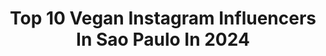 ---
title: Top 10 Vegan Instagram Influencers In Sao Paulo In 2024
description: >-
  Find top vegan Instagram influencers in Sao Paulo in 2024. Most popular hashtags: #vegan #saopaulo #beauty #govegan.
platform: Instagram
hits: 22
text_top: Discover the most popular Instagram profiles on inBeat.
text_bottom: Our database aggregates 22 Instagram influencers like this in Sao Paulo, Brazil for you to connect with.
profiles:
  - username: "umbigosemfundo"
    fullname: >-
      RENATA FUKUDA
    bio: >-
      Conteúdo para pança e para alma | Vegan 🌱 Tenho uma catiora que gosta (muito) de banana. 💌contato@umbigosemfundo.com.br
    location: "Brazil"
    followers: 26542
    engagement: 317
    commentsToLikes: 0.046150
    id: ck8t1i1cwvuji0j781x1p1nbt
    verified: false
    hashtags: "#cosmeticosveganos, #alternativestyle, #tattoogirl, #beauty"
  - username: "elfmel_"
    fullname: >-
      Amanda Melo | Bassist
    bio: >-
      São Paulo 🇧🇷 Musician | Interior designer and Vegan 🌱 💌 Jobs/Collab: amandamelo.bass@gmail.com @skamessauro ❤️💕
    location: "Brazil"
    followers: 12499
    engagement: 2342
    commentsToLikes: 0.025671
    id: ck0u26ujzyylv0i19bgyyk8km
    verified: false
    hashtags: "#altgirls, #alternativemodels, #headbangergirl, #gothgirls"
  - username: "clebertrip"
    fullname: >-
      Cleber França
    bio: >-
      📍Gastronomia 🍝 🥘🍜🍤 👨🏽‍💻Repórter @gowherelifestyle ✈️ Viajante Profissional / 28 países 🗺 🍗 Amo coxinha 📱 iPhone Photos📸 📈 Adm de Redes Sociais
    location: "Brazil"
    followers: 24368
    engagement: 48
    commentsToLikes: 0.373683
    id: ck138x3itig5m0i19nytdhrhd
    verified: false
    hashtags: "#sp, #rappi, #dentrodarota, #queijo"
  - username: "luadovalle"
    fullname: >-
      Luã do Valle
    bio: >-
      • Ator | Modelo 🎭 • ADM/MKT | ESPM • T|kT0k (140k+) • Eterno aprendiz • São Paulo📍 • Canal no YouTube LV ®
    location: "Brazil"
    followers: 58559
    engagement: 107
    commentsToLikes: 0.062884
    id: ck9hbzoxvj4q80j78tf8br63q
    verified: false
    hashtags: "#moda, #portrait, #modeling, #instagram"
  - username: "gihgavazzi"
    fullname: >-
      Gih • Moda • Beleza • Viagem
    bio: >-
      👩🏼‍🎓Designer de Moda, Especialista em acessórios de moda, CoolHunting 💌 gihgavazzi@icloud.com 🌱Vegetariana 📍São Paulo #MakesDaGih #GihViaja
    location: "Brazil"
    followers: 60568
    engagement: 231
    commentsToLikes: 0.361009
    id: ck8t1i1v6vum00j78o1epjz6w
    verified: false
    hashtags: "#identityv, #crueltyfree, #kvdveganbeauty, #shakeprimer"
  - username: "camixvx"
    fullname: >-
      Camila Rosa
    bio: >-
      ✨ Illustrator & Artist from Brazil 💌 hicamilarosa@gmail.com 🌎 São Paulo
    location: "Brazil"
    followers: 56489
    engagement: 386
    commentsToLikes: 0.029602
    id: ck0vyv3r35x4b0i190f4394io
    verified: false
    hashtags: "#woman, #digitalart, #pintura, #tela"
  - username: "caa_almeida"
    fullname: >-
      Carla Almeida
    bio: >-
      Simplifico e Desmistifico a indústria de alimentos 😉 ⚙️🍎Eng Alimentos USP 📍São Paulo, SP 📩Carlinha.almeida@me.com
    location: "Brazil"
    followers: 32830
    engagement: 77
    commentsToLikes: 0.264253
    id: ck15ssxfbeo030i19lilzijul
    verified: false
    hashtags: "#alimentosindustrializados, #industriadealimentos, #seguran, #engenhariadealimentos"
  - username: "cataldibruna"
    fullname: >-
      🌻 B R U N A  C A T A L D I 🌻
    bio: >-
      Seja a mudança que você quer para o mundo ✨ 🌱 vegan 📚 marketing
    location: "Brazil"
    followers: 4687
    engagement: 665
    commentsToLikes: 0.130048
    id: ck9ha8yqjbm1b0j78vvubqxs4
    verified: false
    hashtags: "#presetslightroom, #nature, #toptags, #serraga"
  - username: "juninhosangiorgio"
    fullname: >-
      Juninho
    bio: >-
      Vegan Straight Edge. ratos de porão, o inimigo, iop e bufo borealis. let's skate!
    location: "Brazil"
    followers: 17376
    engagement: 612
    commentsToLikes: 0.035019
    id: ck14ltx93wgtd0i19fml7dhhg
    verified: false
    hashtags: "#bufoborealis, #vinylcollection, #pupilashorizontais, #zenyattarecords"
  - username: "rotaveg"
    fullname: >-
      Victor Sanches
    bio: >-
      O RotaVEG é onde compartilho minhas veganices por aí! 🌱 📦 ROTAVEG BOX: box mensal surpresa de produtos veganos 🤝 Parcerias: rotaveg@gmail.com
    location: "Brazil"
    followers: 81611
    engagement: 584
    commentsToLikes: 0.078482
    id: ck602bgiqh2li0i14kbsilqek
    verified: false
    hashtags: "#pizzavegana, #vegan, #sejavegano, #vegano"
---
